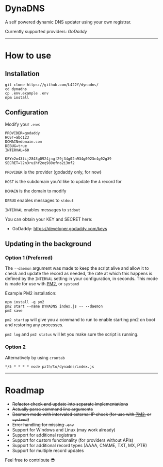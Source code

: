 # DynaDNS

A self powered dynamic DNS updater using your own registrar.

Currently supported providers: *GoDaddy*

---

# How to use

## Installation

 ```
 git clone https://github.com/L422Y/dynadns/
 cd dynadns
 cp .env.example .env
 npm install
 ```

## Configuration

Modify your `.env`:

```
PROVIDER=godaddy
HOST=abc123
DOMAIN=domain.com
DEBUG=true
INTERVAL=60

KEY=2o43tij2843g0924jngf29j34g02n934g0923n4g02g39
SECRET=l2n3ruihf2oq980efno2i3nf2
```

`PROVIDER` is the provider (godaddy only, for now)

`HOST` is the subdomain you'd like to update the `A` record for

`DOMAIN` is the domain to modify

`DEBUG` enables messages to `stdout`

`INTERVAL` enables messages to `stdout`


You can obtain your KEY and SECRET here:
* GoDaddy: https://developer.godaddy.com/keys

## Updating in the background


### Option 1 (Preferred)
The `--daemon` argument was made to keep the script alive and allow it to check and update the record as needed, the rate at which this happens is defined by the `INTERVAL` setting in your configuration, in seconds. This mode is made for use with [PM2](https://pm2.keymetrics.io/), or `systemd`

Example PM2 installation:
```
npm install -g pm2
pm2 start --name DYNADNS index.js -- --daemon
pm2 save
```

`pm2 startup` will give you a command to run to enable starting pm2 on boot and restoring any processes.

`pm2 log` and `pm2 status` will let you make sure the script is running.


### Option 2
Alternatively by using `crontab`

```
*/5 * * * * node path/to/dynadns/index.js
```

---

# Roadmap

- ~~Refactor check and update into separate implementations~~
- ~~Actually parse command line arguments~~
- ~~Daemon mode with intervaled external IP check (for use with [PM2](https://pm2.keymetrics.io/), or `systemd`)~~
- ~~Error handling for missing `.env`~~
- Support for Windows and Linux (may work already)
- Support for additional registrars
- Support for custom functionality (for providers without APIs)
- Support for additional record types (AAAA, CNAME, TXT, MX, PTR)
- Support for multiple record updates


Feel free to contribute 😎
